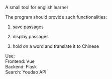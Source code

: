 A small tool for english learner

The program should provide such functionalities:

1. save passages

2. display passages

3. hold on a word and translate it to Chinese

Use:  
Frontend: Vue  
Backend: Flask  
Search: Youdao API

